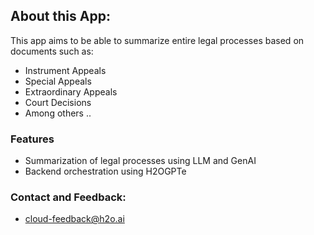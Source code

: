 ## About this App:
This app aims to be able to summarize entire legal processes based on documents such as:
- Instrument Appeals
- Special Appeals
- Extraordinary Appeals
- Court Decisions
- Among others ..

### Features
- Summarization of legal processes using LLM and GenAI
- Backend orchestration using H2OGPTe

### Contact and Feedback:
- cloud-feedback@h2o.ai
